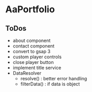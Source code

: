 # AaPortfolio

## ToDos
- about component
- contact component
- convert to gsap 3
- custom player controls
- close player button
- implement title service
- DataResolver
  - resolve() : better error handling
  - filterData() : if data is object

